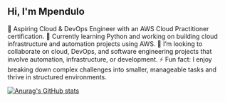 <!-- Bio -->

## Hi, I'm Mpendulo


🔭 Aspiring Cloud & DevOps Engineer with an AWS Cloud Practitioner certification. 
🌱 Currently learning Python and working on building cloud infrastructure and automation projects using AWS. 
👯 I’m looking to collaborate on cloud, DevOps, and software engineering projects that involve automation, infrastructure, or development.
⚡ Fun fact: I enjoy breaking down complex challenges into smaller, manageable tasks and thrive in structured environments.

[![Anurag's GitHub stats](https://github-readme-stats.vercel.app/api?username=Mpesh-D)](https://github.com/anuraghazra/github-readme-stats)
